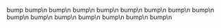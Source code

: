 bump
bump\n
bump\n
bump\n
bump\n
bump\n
bump\n
bump\n
bump\n
bump\n
bump\n
bump\n
bump\n
bump\n
bump\n
bump\n
